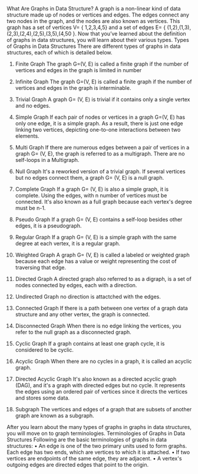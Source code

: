 What Are Graphs in Data Structure?
A graph is a non-linear kind of data structure made up of nodes or vertices and edges. The edges connect any two nodes in the graph, and the nodes are also known as vertices.
This graph has a set of vertices V= { 1,2,3,4,5} and a set of edges E= { (1,2),(1,3),(2,3),(2,4),(2,5),(3,5),(4,50 }.
Now that you’ve learned about the definition of graphs in data structures, you will learn about their various types.
Types of Graphs in Data Structures
There are different types of graphs in data structures, each of which is detailed below.
1. Finite Graph
The graph G=(V, E) is called a finite graph if the number of vertices and edges in the graph is limited in number

2. Infinite Graph
The graph G=(V, E) is called a finite graph if the number of vertices and edges in the graph is interminable.

3. Trivial Graph
A graph G= (V, E) is trivial if it contains only a single vertex and no edges.

4. Simple Graph
If each pair of nodes or vertices in a graph G=(V, E) has only one edge, it is a simple graph. As a result, there is just one edge linking two vertices, depicting one-to-one interactions between two elements.

5. Multi Graph
If there are numerous edges between a pair of vertices in a graph G= (V, E), the graph is referred to as a multigraph. There are no self-loops in a Multigraph.

6. Null Graph
It's a reworked version of a trivial graph. If several vertices but no edges connect them, a graph G= (V, E) is a null graph. 

7. Complete Graph
If a graph G= (V, E) is also a simple graph, it is complete. Using the edges, with n number of vertices must be connected. It's also known as a full graph because each vertex's degree must be n-1.

8. Pseudo Graph
If a graph G= (V, E) contains a self-loop besides other edges, it is a pseudograph.

9. Regular Graph
If a graph G= (V, E) is a simple graph with the same degree at each vertex, it is a regular graph. 
10. Weighted Graph
A graph G= (V, E) is called a labeled or weighted graph because each edge has a value or weight representing the cost of traversing that edge.

11. Directed Graph
A directed graph also referred to as a digraph, is a set of nodes connected by edges, each with a direction.

12. Undirected Graph
no direction is attactched with the edges. 

13. Connected Graph
If there is a path between one vertex of a graph data structure and any other vertex, the graph is connected.

14. Disconnected Graph
When there is no edge linking the vertices, you refer to the null graph as a disconnected graph.

15. Cyclic Graph
If a graph contains at least one graph cycle, it is considered to be cyclic.

16. Acyclic Graph
When there are no cycles in a graph, it is called an acyclic graph.

17. Directed Acyclic Graph
It's also known as a directed acyclic graph (DAG), and it's a graph with directed edges but no cycle. It represents the edges using an ordered pair of vertices since it directs the vertices and stores some data.

18. Subgraph
The vertices and edges of a graph that are subsets of another graph are known as a subgraph.

After you learn about the many types of graphs in graphs in data structures, you will move on to graph terminologies.
Terminologies of Graphs in Data Structures
Following are the basic terminologies of graphs in data structures:
•	An edge is one of the two primary units used to form graphs. Each edge has two ends, which are vertices to which it is attached.
•	If two vertices are endpoints of the same edge, they are adjacent.
•	A vertex's outgoing edges are directed edges that point to the origin.
